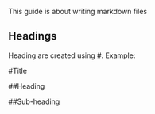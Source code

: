 This guide is about writing markdown files


## Headings

Heading are created using #.
Example:

#Title

##Heading

##Sub-heading
